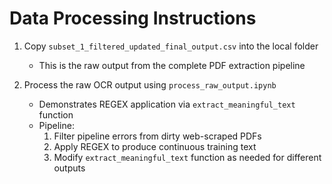 # Data Processing Instructions

1. Copy `subset_1_filtered_updated_final_output.csv` into the local folder
   - This is the raw output from the complete PDF extraction pipeline

2. Process the raw OCR output using `process_raw_output.ipynb`
   - Demonstrates REGEX application via `extract_meaningful_text` function
   - Pipeline:
     1. Filter pipeline errors from dirty web-scraped PDFs
     2. Apply REGEX to produce continuous training text
     3. Modify `extract_meaningful_text` function as needed for different outputs